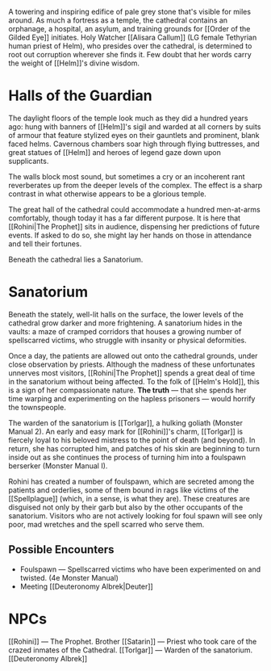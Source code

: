 A towering and inspiring edifice of pale grey stone that's visible for miles around. As much a fortress as a temple, the cathedral contains an orphanage, a hospital, an asylum, and training grounds for [[Order of the Gilded Eye]] initiates. Holy Watcher [[Alisara Callum]] (LG female Tethyrian human priest of Helm), who presides over the cathedral, is determined to root out corruption wherever she finds it. Few doubt that her words carry the weight of [[Helm]]'s divine wisdom.

# Halls of the Guardian
The daylight floors of the temple look much as they did a hundred years ago: hung with banners of [[Helm]]'s sigil and warded at all corners by suits of armour that feature stylized eyes on their gauntlets and prominent, blank faced helms. Cavernous chambers soar high through flying buttresses, and great statues of [[Helm]] and heroes of legend gaze down upon supplicants.

The walls block most sound, but sometimes a cry or an incoherent rant reverberates up from the deeper levels of the complex. The effect is a sharp contrast in what otherwise appears to be a glorious temple.

The great hall of the cathedral could accommodate a hundred men-at-arms comfortably, though today it has a far different purpose. It is here that [[Rohini|The Prophet]] sits in audience, dispensing her predictions of future events. If asked to do so, she might lay her hands on those in attendance and tell their fortunes.

Beneath the cathedral lies a Sanatorium.

# Sanatorium
Beneath the stately, well-lit halls on the surface, the lower levels of the cathedral grow darker and more frightening. A sanatorium hides in the vaults: a maze of cramped corridors that houses a growing number of spellscarred victims, who struggle with insanity or physical deformities.

Once a day, the patients are allowed out onto the cathedral grounds, under close observation by priests. Although the madness of these unfortunates unnerves most visitors, [[Rohini|The Prophet]] spends a great deal of time in the sanatorium without being affected. To the folk of [[Helm's Hold]], this is a sign of her compassionate nature. **The truth** — that she spends her time warping and experimenting on the hapless prisoners — would horrify the townspeople.

The warden of the sanatorium is [[Torlgar]], a hulking goliath (Monster Manual 2). An early and easy mark for [[Rohini]]'s charm, [[Torlgar]] is fiercely loyal to his beloved mistress to the point of death (and beyond). In return, she has corrupted him, and patches of his skin are beginning to turn inside out as she continues the process of turning him into a foulspawn berserker (Monster Manual I).

Rohini has created a number of foulspawn, which are secreted among the patients and orderlies, some of them bound in rags like victims of the [[Spellplague]] (which, in a sense, is what they are). These creatures are disguised not only by their garb but also by the other occupants of the sanatorium. Visitors who are not actively looking for foul spawn will see only poor, mad wretches and the spell scarred who serve them.

## Possible Encounters
- Foulspawn — Spellscarred victims who have been experimented on and twisted. (4e Monster Manual)
- Meeting [[Deuteronomy Albrek|Deuter]]

# NPCs
[[Rohini]] — The Prophet.
Brother [[Satarin]] — Priest who took care of the crazed inmates of the Cathedral.
[[Torlgar]] — Warden of the sanatorium.
[[Deuteronomy Albrek]]